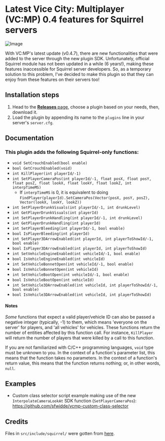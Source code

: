 # Latest Vice City: Multiplayer (VC:MP) 0.4 features for Squirrel servers
![Image](https://imgur.com/RLaNR8v.png)

With VC:MP's latest update (v0.4.7), there are new functionalities that were
added to the server through the new plugin SDK. Unfortunately, official Squirrel
module has not been updated in a while (6 years!), making these features
inaccessible for Squirrel server developers. So, as a temporary solution to this
problem, I've decided to make this plugin so that they can enjoy from these
features on their servers too!

## Installation steps
1. Head to the
[**Releases** page](https://github.com/sfwidde/vcmp-latest-features-for-squirrel/releases/latest),
choose a plugin based on your needs, then, download it.
2. Load the plugin by appending its name to the `plugins` line in your server's
`server.cfg`.

## Documentation
### This plugin adds the following Squirrel-only functions:
- `void SetCrouchEnabled(bool enable)`
- `bool GetCrouchEnabled(void)`
- `int KillPlayer(int playerId/-1)`
- `int SetPlayerCameraPos(int playerId/-1, float posX, float posY, float posZ,
float lookX, float lookY, float lookZ, int interpTimeMS)`
	- If `interpTimeMS` is 0, it is equivalent to doing
	`FindPlayer(playerId).SetCameraPos(Vector(posX, posY, posZ),
	Vector(lookX, lookY, lookZ))`
- `int SetPlayerDrunkVisuals(int playerId/-1, int drunkLevel)`
- `int GetPlayerDrunkVisuals(int playerId)`
- `int SetPlayerDrunkHandling(int playerId/-1, int drunkLevel)`
- `int GetPlayerDrunkHandling(int playerId)`
- `int SetPlayerBleeding(int playerId/-1, bool enable)`
- `bool IsPlayerBleeding(int playerId)`
- `int SetPlayer3DArrowEnabled(int playerId, int playerToShowId/-1,
bool enable)`
- `bool IsPlayer3DArrowEnabled(int playerId, int playerToShowId)`
- `int SetVehicleEngineEnabled(int vehicleId/-1, bool enable)`
- `bool IsVehicleEngineEnabled(int vehicleId)`
- `int SetVehicleBonnetOpen(int vehicleId/-1, bool enable)`
- `bool IsVehicleBonnetOpen(int vehicleId)`
- `int SetVehicleBootOpen(int vehicleId/-1, bool enable)`
- `bool IsVehicleBootOpen(int vehicleId)`
- `int SetVehicle3DArrowEnabled(int vehicleId, int playerToShowId/-1, bool enable)`
- `bool IsVehicle3DArrowEnabled(int vehicleId, int playerToShowId)`

#### Notes
*Some* functions that expect a valid player/vehicle ID can also be passed a
negative integer (typically, -1) to them, which means 'everyone on the server'
for players, and 'all vehicles' for vehicles. These functions return the number
of entities affected by this function call. For instance, `KillPlayer` will
return the number of players that were killed by a call to this function.

If you are not familiarized with C/C++ programming languages, `void` type must
be unknown to you. In the context of a function's parameter list, this means
that the function takes no parameters. In the context of a function's return
value, this means that the function returns nothing; or, in other words,
`null`.

## Examples
- Custom class selector script example making use of the new
`InterpolateCameraLookAt` SDK function (`SetPlayerCameraPos`):
https://github.com/sfwidde/vcmp-custom-class-selector

## Credits
Files in `src/include/squirrel/` were gotten from
[here](https://github.com/vicecitymultiplayer/plugin-squirrel).